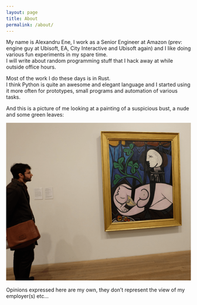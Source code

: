 ```yaml
---
layout: page
title: About
permalink: /about/
---
```


My name is Alexandru Ene, I work as a Senior Engineer at Amazon (prev: engine guy at Ubisoft, EA, City Interactive and Ubisoft again) and I like doing various fun experiments in my spare time.  
I will write about random programming stuff that I hack away at while outside office hours. 
 
Most of the work I do these days is in Rust.  
I think Python is quite an awesome and elegant language and I started using it more often for prototypes, small programs and automation of various tasks.  

And this is a picture of me looking at a painting of a suspicious bust, a nude and some green leaves:  

![me](/images/me.png)

Opinions expressed here are my own, they don’t represent the view of my employer(s)  etc…
